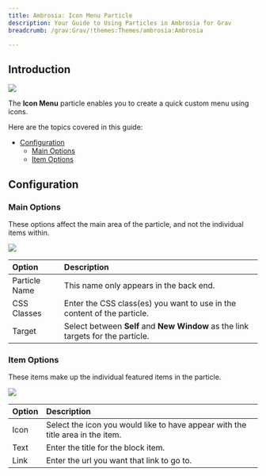 ```yaml
---
title: Ambrosia: Icon Menu Particle
description: Your Guide to Using Particles in Ambrosia for Grav
breadcrumb: /grav:Grav/!themes:Themes/ambrosia:Ambrosia

---
```


## Introduction

![](assets/particle_iconmenu1.jpeg)

The **Icon Menu** particle enables you to create a quick custom menu using icons.

Here are the topics covered in this guide:

* [Configuration](#configuration)
    - [Main Options](#main-options)
    - [Item Options](#item-options)

## Configuration

### Main Options 

These options affect the main area of the particle, and not the individual items within.

![](assets/particle_iconmenu2.jpeg)

| Option        | Description                                                                      |
| :-----        | :-----                                                                           |
| Particle Name | This name only appears in the back end.                                          |
| CSS Classes   | Enter the CSS class(es) you want to use in the content of the particle.          |
| Target        | Select between **Self** and **New Window** as the link targets for the particle. |

### Item Options

These items make up the individual featured items in the particle.

![](assets/particle_iconmenu3.jpeg)

| Option | Description                                                                    |
| :----- | :-----                                                                         |
| Icon   | Select the icon you would like to have appear with the title area in the item. |
| Text   | Enter the title for the block item.                                            |
| Link   | Enter the url you want that link to go to.                                     |

